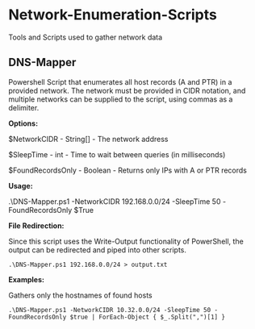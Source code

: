 # Network-Enumeration-Scripts
Tools and Scripts used to gather network data

## DNS-Mapper
Powershell Script that enumerates all host records (A and PTR) in a provided network. The network must be provided in CIDR notation, and multiple networks can be supplied to the script, using commas as a delimiter.

**Options:**

$NetworkCIDR - String[] - The network address

$SleepTime - int - Time to wait between queries (in milliseconds)

$FoundRecordsOnly - Boolean - Returns only IPs with A or PTR records

**Usage:** 

.\DNS-Mapper.ps1 -NetworkCIDR 192.168.0.0/24 -SleepTime 50 -FoundRecordsOnly $True

**File Redirection:**

Since this script uses the Write-Output functionality of PowerShell, the output can be redirected and piped into other scripts.

`.\DNS-Mapper.ps1 192.168.0.0/24 > output.txt` 

**Examples:**

Gathers only the hostnames of found hosts

`.\DNS-Mapper.ps1 -NetworkCIDR 10.32.0.0/24 -SleepTime 50 -FoundRecordsOnly $true | ForEach-Object { $_.Split(",")[1] }`
